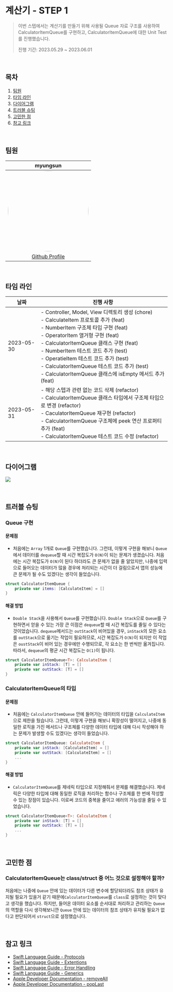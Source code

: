 # 계산기 - STEP 1

> 이번 스텝에서는 계산기를 만들기 위해 사용될 Queue 자료 구조를 사용하여 CalculatorItemQueue를 구현하고, CalculatorItemQueue에 대한 Unit Test를 진행했습니다.
>
> 진행 기간: 2023.05.29 ~ 2023.06.01

<br/>

## 목차 

1. [팀원](#팀원)
2. [타임 라인](#타임-라인)
3. [다이어그램](#다이어그램)
4. [트러블 슈팅](#트러블-슈팅)
5. [고민한 점](#고민한-점)
6. [참고 링크](#참고-링크)

<br/>

## 팀원

|                           myungsun                           |
| :----------------------------------------------------------: |
| <img src="https://avatars.githubusercontent.com/u/74762699?s=400&u=44a002eb9bfd2be6f192a6f994f9552d081060b8&v=4" width="250" height="250" style="border-radius: 50%;"/> |
|      [Github Profile](https://github.com/myungsun7782)       |

<br/>

## 타임 라인 

| 날짜       | 진행 사항                                                    |
| ---------- | ------------------------------------------------------------ |
| 2023-05-30 | - Controller, Model, View 디렉토리 생성 (chore) <br />- CalculateItem 프로토콜 추가  (feat) <br />- NumberItem 구조체 타입 구현 (feat) <br />- OperatorItem 열거형 구현 (feat) <br />- CalculatorItemQueue 클래스 구현 (feat) <br />- NumberItem 테스트 코드 추가 (test) <br />- OperatieItem 테스트 코드 추가 (test)  <br />- CalculatorItemQueue 테스트 코드 추가 (test) <br />- CalculatorItemQueue 클래스에 isEmpty 메서드 추가 (feat) |
| 2023-05-31 | - 해당 스텝과 관련 없는 코드 삭제 (refactor) <br />- CalculatorItemQueue 클래스 타입에서 구조체 타입으로 변경 (refactor) <br />- CaculatorItemQueue 재구현 (refactor) <br />- CalculatorItemQueue 구조체에 peek 연산 프로퍼티 추가 (feat) <br />- CalculatorItemQueue 테스트 코드 수정 (refactor) |

<br/>

## 다이어그램

![](https://github.com/myungsun7782/TIL/assets/74762699/2323cee8-6bba-436a-a9b4-d693efb1a536)

<br/>

## 트러블 슈팅

### Queue 구현 

#### 문제점 

- 처음에는 `Array` 1개로 `Queue`를 구현했습니다. 그런데, 이렇게 구현을 해보니 `Queue`에서 데이터를 `dequeue`할 때 시간 복잡도가 `O(N)`이 되는 문제가 생겼습니다. 처음에는 시간 복잡도가 `O(N)`이 된다 하더라도 큰 문제가 없을 줄 알았지만, 나중에 입력으로 들어오는 데이터가 많을 경우에 처리되는 시간이 더 걸림으로서 앱의 성능에 큰 문제가 될 수도 있겠다는 생각이 들었습니다.

```swift
struct CalculatorItemQueue {
    private var items: [CalculateItem] = []
}
```

#### 해결 방법 

- `Double Stack`을 사용해서 `Queue`를 구현했습니다. `Double Stack`으로 `Queue`를 구현하면서 얻을 수 있는 가장 큰 이점은 `dequeue`할 때 시간 복잡도를 줄일 수 있다는 것이었습니다. `dequeue`메서드는 `outStack`이 비어있을 경우, `inStack`의 모든 요소를 `outStack`으로 옮기는 작업이 필요하므로, 시간 복잡도가 `O(N)`이 되지만 이 작업은 `oustStack`이 비어 있는 경우에만 수행되므로, 각 요소는 한 번씩만 옮겨집니다. 따라서, `dequeue`의 평균 시간 복잡도는 `O(1)`이 됩니다.

```swift
struct CalculatorItemQueue<T>: CalculateItem {
    private var inStack: [T] = []
    private var outStack: [T] = []
}
```

### CalculatorItemQueue의 타입 

#### 문제점 

- 처음에는 `CalculatorItemQueue` 안에 들어가는 데이터의 타입을 `CalculateItem`으로 제한을 뒀습니다. 그런데, 이렇게 구현을 해보니 확장성이 떨어지고, 나중에 동일한 로직을 가진 메서드나 구조체를 다양한 데이터 타입에 대해 다시 작성해야 하는 문제가 발생할 수도 있겠다는 생각이 들었습니다. 

```swift
struct CalculatorItemQueue: CalculateItem {
    private var inStack: [CalculateItem] = []
    private var outStack: [CalculateItem] = []
    ...
}
```

#### 해결 방법

- `CalculatorItemQueue`를 제네릭 타입으로 지정해줘서 문제를 해결했습니다. 제네릭은 다양한 타입에 대해 동일한 로직을 처리하는 함수나 구조체를 한 번에 작성할 수 있는 장점이 있습니다. 이로써 코드의 중복을 줄이고 에러의 가능성을 줄일 수 있었습니다.

```swift
struct CalculatorItemQueue<T>: CalculateItem {
    private var inStack: [T] = []
    private var outStack: [T] = []
    ... 
}
```

<br/>

## 고민한 점 

### CalculatorItemQueue는 class/struct 중 어느 것으로 설정해야 할까?

처음에는 나중에 `Queue` 안에 있는 데이터가 다른 변수에 할당되더라도 참조 상태가 유지될 필요가 있을거 같기 때문에`CalculatorItemQueue`를 `class`로 설정하는 것이 맞다고 생각을 했습니다. 하지만, 들어온 데이터 요소를 순서대로 처리하고 관리하는  `Queue`의 역할을 다시 생각해보니깐 `Queue` 안에 있는 데이터의 참조 상태가 유지될 필요가 없다고 판단되어서 `struct`으로 설정했습니다.

<br/>

## 참고 링크

- [Swift Language Guide - Protocols](https://docs.swift.org/swift-book/LanguageGuide/Protocols.html)
- [Swift Language Guide - Extentions](https://docs.swift.org/swift-book/LanguageGuide/Extensions.html)
- [Swift Language Guide - Error Handling](https://docs.swift.org/swift-book/LanguageGuide/ErrorHandling.html)
- [Swift Language Guide - Generics](https://docs.swift.org/swift-book/documentation/the-swift-programming-language/generics/)
- [Apple Developer Documentation - removeAll](https://developer.apple.com/documentation/swift/array/removeall(keepingcapacity:)-1er5)
- [Apple Developer Documentation - popLast](https://developer.apple.com/documentation/swift/array/poplast())

